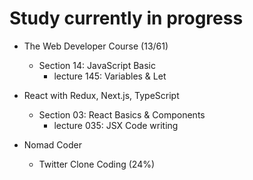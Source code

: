 # Study currently in progress

  - The Web Developer Course (13/61)
    - Section 14: JavaScript Basic
      - lecture 145: Variables & Let

  - React with Redux, Next.js, TypeScript
    - Section 03: React Basics & Components
      - lecture 035: JSX Code writing

  - Nomad Coder
    - Twitter Clone Coding (24%)
